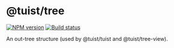 # @tuist/tree

[![NPM version][npm-image]][npm-url]
[![Build status][travis-image]][travis-url]

[npm-image]: https://img.shields.io/npm/v/@tuist/tree.svg?style=flat
[npm-url]: https://npmjs.org/package/@tuist/tree
[travis-image]: https://img.shields.io/travis/tuist-org/tuist.svg?style=flat
[travis-url]: https://travis-ci.org/tuist-org/tuist

An out-tree structure (used by @tuist/tuist and @tuist/tree-view).
